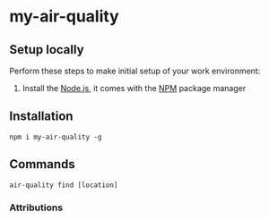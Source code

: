 # my-air-quality

## Setup locally
Perform these steps to make initial setup of your work environment:
  1. Install the [Node.js](https://nodejs.org), it comes with the [NPM](https://docs.npmjs.com/) package manager
  
## Installation
```
npm i my-air-quality -g
```
## Commands
```
air-quality find [location]
```

### Attributions
